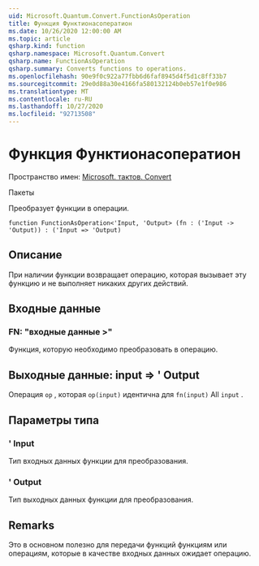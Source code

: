 ```yaml
---
uid: Microsoft.Quantum.Convert.FunctionAsOperation
title: Функция Функтионасоператион
ms.date: 10/26/2020 12:00:00 AM
ms.topic: article
qsharp.kind: function
qsharp.namespace: Microsoft.Quantum.Convert
qsharp.name: FunctionAsOperation
qsharp.summary: Converts functions to operations.
ms.openlocfilehash: 90e9f0c922a77fbb6d6faf8945d4f5d1c8ff33b7
ms.sourcegitcommit: 29e0d88a30e4166fa580132124b0eb57e1f0e986
ms.translationtype: MT
ms.contentlocale: ru-RU
ms.lasthandoff: 10/27/2020
ms.locfileid: "92713508"
---
```

# <a name="functionasoperation-function"></a>Функция Функтионасоператион

Пространство имен: [Microsoft. тактов. Convert](xref:Microsoft.Quantum.Convert)

Пакеты [](https://nuget.org/packages/)


Преобразует функции в операции.

```qsharp
function FunctionAsOperation<'Input, 'Output> (fn : ('Input -> 'Output)) : ('Input => 'Output)
```


## <a name="description"></a>Описание

При наличии функции возвращает операцию, которая вызывает эту функцию и не выполняет никаких других действий.

## <a name="input"></a>Входные данные

### <a name="fn--input---output"></a>FN: "входные данные >"

Функция, которую необходимо преобразовать в операцию.



## <a name="output--input--output"></a>Выходные данные: input => ' Output 

Операция `op` , которая `op(input)` идентична для `fn(input)` All `input` .

## <a name="type-parameters"></a>Параметры типа

### <a name="input"></a>' Input

Тип входных данных функции для преобразования.
### <a name="output"></a>' Output

Тип выходных данных функции для преобразования.

## <a name="remarks"></a>Remarks

Это в основном полезно для передачи функций функциям или операциям, которые в качестве входных данных ожидает операцию.